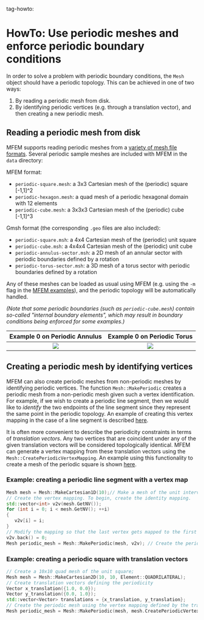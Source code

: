 tag-howto:

# HowTo: Use periodic meshes and enforce periodic boundary conditions

In order to solve a problem with periodic boundary conditions, the `Mesh` object should have a
periodic topology. This can be achieved in one of two ways:

1. By reading a periodic mesh from disk.
2. By identifying periodic vertices (e.g. through a translation vector), and then creating a new
   periodic mesh.

## Reading a periodic mesh from disk

MFEM supports reading periodic meshes from a [variety of mesh file
formats](https://mfem.org/meshing/). Several periodic sample meshes are included with MFEM in the
`data` directory:

MFEM format:

* `periodic-square.mesh`: a 3x3 Cartesian mesh of the (periodic) square [-1,1]^2
* `periodic-hexagon.mesh`: a quad mesh of a periodic hexagonal domain with 12 elements
* `periodic-cube.mesh`: a 3x3x3 Cartesian mesh of the (periodic) cube [-1,1]^3

Gmsh format (the corresponding `.geo` files are also included):

* `periodic-square.msh`: a 4x4 Cartesian mesh of the (periodic) unit square
* `periodic-cube.msh`: a 4x4x4 Cartesian mesh of the (periodic) unit cube
* `periodic-annulus-sector.msh`: a 2D mesh of an annular sector with periodic boundaries defined by
   a rotation
* `periodic-torus-sector.msh`: a 3D mesh of a torus sector with periodic boundaries defined by a
   rotation

Any of these meshes can be loaded as usual using MFEM (e.g. using the `-m` flag in the [MFEM
examples](https://mfem.org/examples/)), and the periodic topology will be automatically handled.

_(Note that some periodic boundaries (such as `periodic-cube.mesh`) contain so-called "internal
boundary elements", which may result in boundary conditions being enforced for some examples.)_

Example 0 on Periodic Annulus   |  Example 0 on Periodic Torus
:------------------------------:|:------------------------------:
![](/img/periodic-annulus.png)  |  ![](/img/periodic-torus.png)

## Creating a periodic mesh by identifying vertices

MFEM can also create periodic meshes from non-periodic meshes by identifying periodic vertices. The
function `Mesh::MakePeriodic` creates a periodic mesh from a non-periodic mesh given such a vertex
identification. For example, if we wish to create a periodic line segment, then we would like to
_identify_ the two endpoints of the line segment since they represent the same point in the periodic
topology. An example of creating this vertex mapping in the case of a line segment is described
[here](#line-segment).

It is often more convenient to describe the periodicity constraints in terms of _translation
vectors_. Any two vertices that are coincident under any of the given translation vectors will be
considered topologically identical. MFEM can generate a vertex mapping from these translation
vectors using the `Mesh::CreatePeriodicVertexMapping`. An example using this functionality to create
a mesh of the periodic square is shown [here](#square).

### <a name="line-segment"></a>Example: creating a periodic line segment with a vertex map

```c++
Mesh mesh = Mesh::MakeCartesian1D(10);// Make a mesh of the unit interval with 10 elements
// Create the vertex mapping. To begin, create the identity mapping.
std::vector<int> v2v(mesh.GetNV());
for (int i = 0; i < mesh.GetNV(); ++i)
{
   v2v[i] = i;
}
// Modify the mapping so that the last vertex gets mapped to the first vertex.
v2v.back() = 0;
Mesh periodic_mesh = Mesh::MakePeriodic(mesh, v2v); // Create the periodic mesh
```

### <a name="square"></a>Example: creating a periodic square with translation vectors
```c++
// Create a 10x10 quad mesh of the unit square;
Mesh mesh = Mesh::MakeCartesian2D(10, 10, Element::QUADRILATERAL);
// Create translation vectors defining the periodicity
Vector x_translation({1.0, 0.0});
Vector y_translation({0.0, 1.0});
std::vector<Vector> translations = {x_translation, y_translation};
// Create the periodic mesh using the vertex mapping defined by the translation vectors
Mesh periodic_mesh = Mesh::MakePeriodic(mesh, mesh.CreatePeriodicVertexMapping(translations));
```
